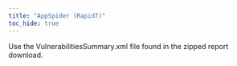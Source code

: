 ```yaml
---
title: "AppSpider (Rapid7)"
toc_hide: true
---
```

Use the VulnerabilitiesSummary.xml file found in the zipped report
download.
